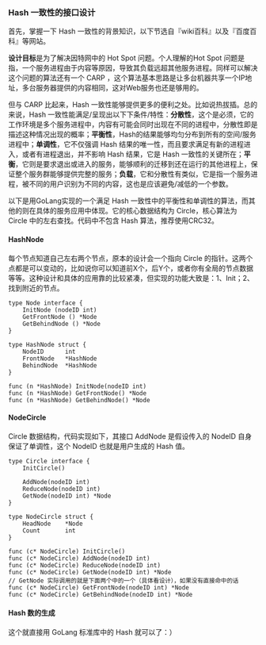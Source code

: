 ### Hash 一致性的接口设计 ###

首先，掌握一下 Hash 一致性的背景知识，以下节选自『wiki百科』以及『百度百科』等网站。

**设计目标**是为了解决因特网中的 Hot Spot 问题。个人理解的Hot Spot 问题是指，一个服务进程由于内容等原因，导致其负载远超其他服务进程。同样可以解决这个问题的算法还有一个 CARP ，这个算法基本思路是让多台机器共享一个IP地址，多台服务器提供的内容相同，这对Web服务也还是够用的。

但与 CARP 比起来，Hash 一致性能够提供更多的便利之处。比如说热拔插。总的来说，Hash 一致性能满足/呈现出以下下条件/特性：**分散性**，这个是必须，它的工作环境是多个服务进程中，内容有可能会同时出现在不同的进程中，分散性即是描述这种情况出现的概率；**平衡性**，Hash的结果能够均匀分布到所有的空间/服务进程中；**单调性**，它不仅强调 Hash 结果的唯一性，而且要求满足有新的进程进入，或者有进程退出，并不影响 Hash 结果，它是 Hash 一致性的关键所在；**平衡**，它则是要求退出或进入的服务，能够顺利的迁移到还在运行的其他进程上，保证整个服务群能够提供完整的服务；**负载**，它和分散性有类似，它是指一个服务进程，被不同的用户识别为不同的内容，这也是应该避免/减低的一个参数。

以下是用GoLang实现的一个满足 Hash 一致性中的平衡性和单调性的算法，而其他的则在具体的服务应用中体现。它的核心数据结构为 Circle，核心算法为 Circle 中的左右查找。代码中不包含 Hash 算法，推荐使用CRC32。

#### **HashNode** ####

每个节点知道自己左右两个节点，原本的设计会一个指向 Circle 的指针。这两个点都是可以变动的，比如说你可以知道前X个，后Y个，或者你有全局的节点数据等等。这种设计和具体的应用靠的比较紧凑，但实现的功能大致是：1、Init；2、找到附近的节点。

	type Node interface {
		InitNode (nodeID int)
		GetFrontNode () *Node
		GetBehindNode () *Node
	}
	
	type HashNode struct {
		NodeID 		int
		FrontNode	*HashNode
		BehindNode	*HashNode
	}
	
	func (n *HashNode) InitNode(nodeID int)
	func (n *HashNode) GetFrontNode() *Node
	func (n *HashNode) GetBehindNode() *Node
	
#### **NodeCircle** ####

Circle 数据结构，代码实现如下，其接口 AddNode 是假设传入的 NodeID 自身保证了单调性，这个 NodeID 也就是用户生成的 Hash 值。

	type Circle interface {
		InitCircle()
		
		AddNode(nodeID int)
		ReduceNode(nodeID int)
		GetNode(nodeID int) *Node
	}
	
	type NodeCircle struct {
		HeadNode	*Node
		Count		int
	}
	
	func (c* NodeCircle) InitCircle()
	func (c* NodeCircle) AddNode(nodeID int)
	func (c* NodeCircle) ReduceNode(nodeID int)
	func (c* NodeCircle) GetNode(nodeID int) *Node
	// GetNode 实际调用的就是下面两个中的一个（具体看设计），如果没有直接命中的话
	func (c* NodeCircle) GetFrontNode(nodeID int) *Node
	func (c* NodeCircle) GetBehindNode(nodeID int) *Node
	
#### Hash 数的生成 ####

这个就直接用 GoLang 标准库中的 Hash 就可以了：）	